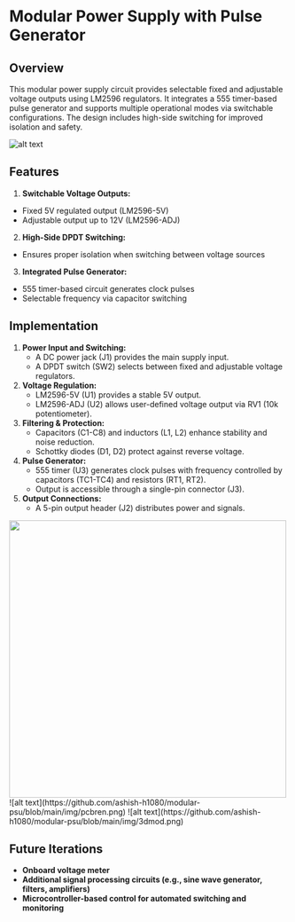# Modular Power Supply with Pulse Generator

## Overview
This modular power supply circuit provides selectable fixed and adjustable voltage outputs using LM2596 regulators. It integrates a 555 timer-based pulse generator and supports multiple operational modes via switchable configurations. The design includes high-side switching for improved isolation and safety.

![alt text](https://github.com/ashish-h1080/modular-psu/blob/main/img/sch.png)



## Features
1. **Switchable Voltage Outputs:**
  - Fixed 5V regulated output (LM2596-5V)
  - Adjustable output up to 12V (LM2596-ADJ)

2. **High-Side DPDT Switching:**
  - Ensures proper isolation when switching between voltage sources
 
3. **Integrated Pulse Generator:**
  - 555 timer-based circuit generates clock pulses
  - Selectable frequency via capacitor switching

## Implementation
1. **Power Input and Switching:**
   - A DC power jack (J1) provides the main supply input.
   - A DPDT switch (SW2) selects between fixed and adjustable voltage regulators.
2. **Voltage Regulation:**
   - LM2596-5V (U1) provides a stable 5V output.
   - LM2596-ADJ (U2) allows user-defined voltage output via RV1 (10k potentiometer).
3. **Filtering & Protection:**
   - Capacitors (C1-C8) and inductors (L1, L2) enhance stability and noise reduction.
   - Schottky diodes (D1, D2) protect against reverse voltage.
4. **Pulse Generator:**
   - 555 timer (U3) generates clock pulses with frequency controlled by capacitors (TC1-TC4) and resistors (RT1, RT2).
   - Output is accessible through a single-pin connector (J3).
5. **Output Connections:**
   - A 5-pin output header (J2) distributes power and signals.

<img src="https://github.com/ashish-h1080/modular-psu/blob/main/img/lay.png" width="500" height="500">
![alt text](https://github.com/ashish-h1080/modular-psu/blob/main/img/pcbren.png)
![alt text](https://github.com/ashish-h1080/modular-psu/blob/main/img/3dmod.png)

## Future Iterations
- **Onboard voltage meter**
- **Additional signal processing circuits (e.g., sine wave generator, filters, amplifiers)**
- **Microcontroller-based control for automated switching and monitoring**

